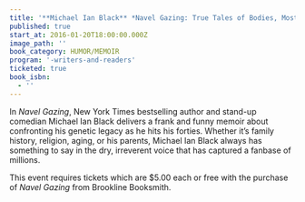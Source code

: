```yaml
---
title: '**Michael Ian Black** *Navel Gazing: True Tales of Bodies, Mostly Mine (but also my mom’s, which I know sounds weird)*'
published: true
start_at: 2016-01-20T18:00:00.000Z
image_path: ''
book_category: HUMOR/MEMOIR
program: '-writers-and-readers'
ticketed: true
book_isbn:
  - ''
---
```


In *Navel Gazing*, New York Times bestselling author and stand-up comedian Michael Ian Black delivers a frank and funny memoir about confronting his genetic legacy as he hits his forties. Whether it’s family history, religion, aging, or his parents, Michael Ian Black always has something to say in the dry, irreverent voice that has captured a fanbase of millions.

This event requires tickets which are $5.00 each or free with the purchase of *Navel Gazing* from Brookline Booksmith.